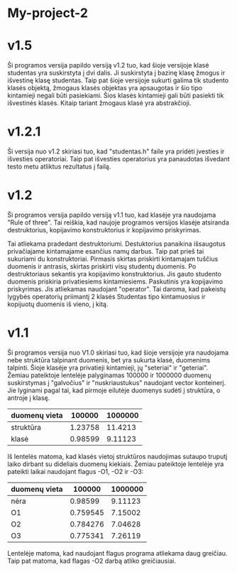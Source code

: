 # My-project-2

# v1.5

Ši programos versija papildo versiją v1.2 tuo, kad šioje versijoje klasė studentas yra suskirstyta į dvi dalis. Ji suskirstyta į bazinę klasę žmogus ir išvestinę klasę studentas. Taip pat šioje versijoje sukurti galima tik studento klasės objektą, žmogaus klasės objektas yra apsaugotas ir šio tipo kintamieji negali būti pasiekiami. Šios klasės kintamieji gali būti pasiekti tik išvestinės klasės. Kitaip tariant žmogaus klasė yra abstrakčioji.

# v1.2.1

Ši versija nuo v1.2 skiriasi tuo, kad "studentas.h" faile yra pridėti įvesties ir išvesties operatoriai. Taip pat išvesties operatorius yra panaudotas išvedant testo metu atliktus rezultatus į failą.

# v1.2

Ši programos versija papildo versiją v1.1 tuo, kad klasėje yra naudojama "Rule of three". Tai reiškia, kad naujoje programos versijos klasėje atsiranda destruktorius, kopijavimo konstruktorius ir kopijavimo priskyrimas.

Tai atliekama pradedant destruktoriumi. Destuktorius panaikina išsaugotus privačiajame kintamajame esančius namų darbus. Taip pat prieš tai sukuriami du konstruktoriai. Pirmasis skirtas priskirti kintamajam tuščius duomenis ir antrasis, skirtas priskirti visų studentų duomenis. Po destruktoriaus sekantis yra kopijavimo konstruktorius. Jis gauto studento duomenis priskiria privatiesiems kintamiesiems. Paskutinis yra kopijavimo priskyrimas. Jis atliekamas naudojant "operator". Tai daroma, kad pakeistų lygybės operatorių priimantį 2 klasės Studentas tipo kintamuosius ir kopijuotų duomenis iš vieno, į kitą.





# v1.1

Ši programos versija nuo V1.0 skiriasi tuo, kad šioje versijoje yra naudojama nebe struktūra talpinant duomenis, bet yra sukurta klasė, duomenims talpinti. Šioje klasėje yra privatieji kintamieji, jų "seteriai" ir "geteriai". Žemiau pateiktoje lentelėje palyginamas 100000 ir 1000000 duomenų suskirstymas į "galvočius" ir "nuskriaustukus" naudojant vector konteinerį. Jie lyginami pagal tai, kad pirmoje eilutėje duomenys sudėti į struktūra, o antroje į klasę.




duomenų vieta  | 100000  | 1000000 |
---------------|----------|----------|
struktūra      | 1.23758  |  11.4213 |
klasė          | 0.98599  |  9.11123  |

Iš lentelės matoma, kad klasės vietoj struktūros naudojimas sutaupo truputį laiko dirbant su dideliais duomenų kiekiais. Žemiau pateiktoje lentelėje yra pateikti laikai naudojant flagus -O1, -O2 ir -O3:

duomenų vieta  | 100000  | 1000000 |
---------------|----------|----------|
nėra           | 0.98599  |  9.11123 |
O1             | 0.759545  |   7.15002 |
O2             |  0.784276  |   7.04628 |
O3             | 0.775341  |  7.26119  |

Lentelėje matoma, kad naudojant flagus programa atliekama daug greičiau. Taip pat matoma, kad flagas -O2 darbą atliko greičiausiai.
